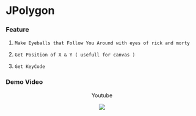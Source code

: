 # **JPolygon**

### **Feature**

1. `Make Eyeballs that Follow You Around with eyes of rick and morty`

2. `Get Position of X & Y ( usefull for canvas )`

3. `Get KeyCode`

### **Demo Video**

<center>

Youtube

[![](https://i.ytimg.com/vi/T2ddrQkDqZQ/maxresdefault.jpg)](https://youtu.be/T2ddrQkDqZQ "")

</center>
